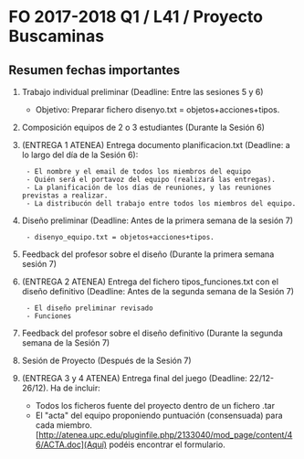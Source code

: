 # FO 2017-2018 Q1 / L41 / Proyecto Buscaminas

## Resumen fechas importantes

1. Trabajo individual preliminar (Deadline: Entre las sesiones 5 y 6)

	- Objetivo: Preparar fichero disenyo.txt = objetos+acciones+tipos.

2. Composición equipos de 2 o 3 estudiantes (Durante la Sesión 6)

3. (ENTREGA 1 ATENEA) Entrega documento planificacion.txt (Deadline: a lo largo del día de la Sesión 6):

		- El nombre y el email de todos los miembros del equipo
		- Quién será el portavoz del equipo (realizará las entregas). 
		- La planificación de los días de reuniones, y las reuniones previstas a realizar.
		- La distribucón dell trabajo entre todos los miembros del equipo. 

4. Diseño preliminar (Deadline: Antes de la primera semana de la sesión 7)

		- disenyo_equipo.txt = objetos+acciones+tipos.

5. Feedback del profesor sobre el diseño (Durante la primera semana sesión 7)

6. (ENTREGA 2 ATENEA) Entrega del fichero tipos_funciones.txt con el diseño definitivo (Deadline: Antes de la segunda semana de la Sesión 7)

		- El diseño preliminar revisado
		- Funciones

7. Feedback del profesor sobre el diseño definitivo (Durante la segunda semana de la Sesión 7)

8. Sesión de Proyecto (Después de la Sesión 7)

9. (ENTREGA 3 y 4 ATENEA) Entrega final del juego (Deadline: 22/12-26/12). Ha de incluir:

	- Todos los ficheros fuente del proyecto dentro de un fichero .tar
	- El "acta" del equipo proponiendo puntuación (consensuada) para cada miembro. [http://atenea.upc.edu/pluginfile.php/2133040/mod_page/content/46/ACTA.doc](Aquí) podéis encontrar el formulario.